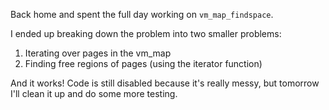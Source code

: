 Back home and spent the full day working on `vm_map_findspace`.

I ended up breaking down the problem into two smaller problems:
1. Iterating over pages in the vm_map
2. Finding free regions of pages (using the iterator function)

And it works! Code is still disabled because it's really messy,
but tomorrow I'll clean it up and do some more testing.
